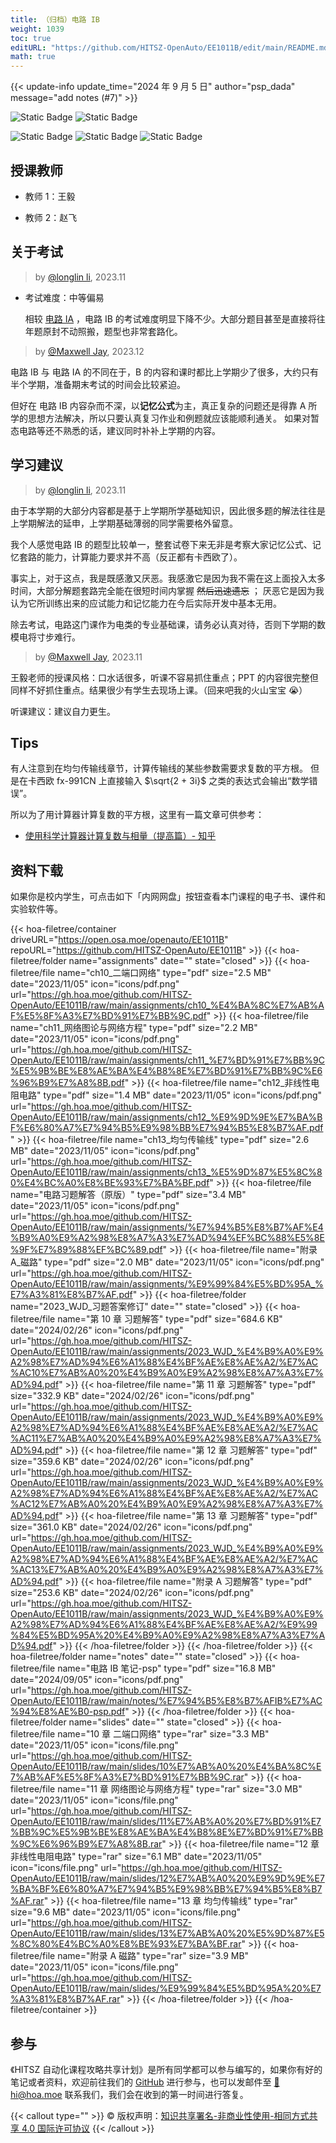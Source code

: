 ```yaml
---
title: （归档）电路 IB
weight: 1039
toc: true
editURL: "https://github.com/HITSZ-OpenAuto/EE1011B/edit/main/README.md"
math: true
---
```


{{< update-info update_time="2024 年 9 月 5 日" author="psp_dada" message="add notes (#7)" >}}


<div class="img-div hx-mt-4 hx-flex-row hx-justify-start hx-items-center">

![Static Badge](https://img.shields.io/badge/%E8%80%83%E8%AF%95%E8%AF%BE-red)
![Static Badge](https://img.shields.io/badge/%E5%AD%A6%E5%88%86-2-moccasin)

![Static Badge](https://img.shields.io/badge/%E6%88%90%E7%BB%A9%E6%9E%84%E6%88%90-gold)
![Static Badge](https://img.shields.io/badge/%E4%BD%9C%E4%B8%9A-20%25-wheat)
![Static Badge](https://img.shields.io/badge/%E6%9C%9F%E6%9C%AB%E8%80%83%E8%AF%95-80%25-wheat)

</div>

## 授课教师

- 教师 1：王毅

- 教师 2：赵飞

## 关于考试

> by [@longlin li](https://github.com/longlin10086), 2023.11

- 考试难度：中等偏易

  相较 [电路 IA](https://hoa.moe/docs/fresh-spring/ee1011a/) ，电路 IB 的考试难度明显下降不少。大部分题目甚至是直接将往年题原封不动照搬，题型也非常套路化。

> by [@Maxwell Jay](https://github.com/MaxwellJay256), 2023.12

电路 IB 与 电路 IA 的不同在于，B 的内容和课时都比上学期少了很多，大约只有半个学期，准备期末考试的时间会比较紧迫。

但好在 电路 IB 内容杂而不深，以**记忆公式**为主，真正复杂的问题还是得靠 A 所学的思想方法解决，所以只要认真复习作业和例题就应该能顺利通关。
如果对暂态电路等还不熟悉的话，建议同时补补上学期的内容。

## 学习建议

> by [@longlin li](https://github.com/longlin10086), 2023.11

由于本学期的大部分内容都是基于上学期所学基础知识，因此很多题的解法往往是上学期解法的延申，上学期基础薄弱的同学需要格外留意。

我个人感觉电路 IB 的题型比较单一，整套试卷下来无非是考察大家记忆公式、记忆套路的能力，计算能力要求并不高（反正都有卡西欧了）。

事实上，对于这点，我是既感激又厌恶。我感激它是因为我不需在这上面投入太多时间，大部分解题套路完全能在很短时间内掌握 ~~然后迅速遗忘~~ ；
厌恶它是因为我认为它所训练出来的应试能力和记忆能力在今后实际开发中基本无用。

除去考试，电路这门课作为电类的专业基础课，请务必认真对待，否则下学期的数模电将寸步难行。

> by [@Maxwell Jay](https://github.com/MaxwellJay256), 2023.11

王毅老师的授课风格：口水话很多，听课不容易抓住重点；PPT 的内容很完整但同样不好抓住重点。结果很少有学生去现场上课。（回来吧我的火山宝宝 😭）

听课建议：建议自力更生。

## Tips

有人注意到在均匀传输线章节，计算传输线的某些参数需要求复数的平方根。
但是在卡西欧 fx-991CN 上直接输入 $\sqrt{2 + 3i}$ 之类的表达式会输出“数学错误”。

所以为了用计算器计算复数的平方根，这里有一篇文章可供参考：

- [使用科学计算器计算复数与相量（提高篇）- 知乎](https://zhuanlan.zhihu.com/p/69167650)

## 资料下载

如果你是校内学生，可点击如下「内网网盘」按钮查看本门课程的电子书、课件和实验软件等。

{{< hoa-filetree/container driveURL="https://open.osa.moe/openauto/EE1011B" repoURL="https://github.com/HITSZ-OpenAuto/EE1011B" >}}
  {{< hoa-filetree/folder name="assignments" date="" state="closed" >}}
    {{< hoa-filetree/file name="ch10_二端口网络" type="pdf" size="2.5 MB" date="2023/11/05" icon="icons/pdf.png" url="https://gh.hoa.moe/github.com/HITSZ-OpenAuto/EE1011B/raw/main/assignments/ch10_%E4%BA%8C%E7%AB%AF%E5%8F%A3%E7%BD%91%E7%BB%9C.pdf" >}}
    {{< hoa-filetree/file name="ch11_网络图论与网络方程" type="pdf" size="2.2 MB" date="2023/11/05" icon="icons/pdf.png" url="https://gh.hoa.moe/github.com/HITSZ-OpenAuto/EE1011B/raw/main/assignments/ch11_%E7%BD%91%E7%BB%9C%E5%9B%BE%E8%AE%BA%E4%B8%8E%E7%BD%91%E7%BB%9C%E6%96%B9%E7%A8%8B.pdf" >}}
    {{< hoa-filetree/file name="ch12_非线性电阻电路" type="pdf" size="1.4 MB" date="2023/11/05" icon="icons/pdf.png" url="https://gh.hoa.moe/github.com/HITSZ-OpenAuto/EE1011B/raw/main/assignments/ch12_%E9%9D%9E%E7%BA%BF%E6%80%A7%E7%94%B5%E9%98%BB%E7%94%B5%E8%B7%AF.pdf" >}}
    {{< hoa-filetree/file name="ch13_均匀传输线" type="pdf" size="2.6 MB" date="2023/11/05" icon="icons/pdf.png" url="https://gh.hoa.moe/github.com/HITSZ-OpenAuto/EE1011B/raw/main/assignments/ch13_%E5%9D%87%E5%8C%80%E4%BC%A0%E8%BE%93%E7%BA%BF.pdf" >}}
    {{< hoa-filetree/file name="电路习题解答（原版）" type="pdf" size="3.4 MB" date="2023/11/05" icon="icons/pdf.png" url="https://gh.hoa.moe/github.com/HITSZ-OpenAuto/EE1011B/raw/main/assignments/%E7%94%B5%E8%B7%AF%E4%B9%A0%E9%A2%98%E8%A7%A3%E7%AD%94%EF%BC%88%E5%8E%9F%E7%89%88%EF%BC%89.pdf" >}}
    {{< hoa-filetree/file name="附录 A_磁路" type="pdf" size="2.0 MB" date="2023/11/05" icon="icons/pdf.png" url="https://gh.hoa.moe/github.com/HITSZ-OpenAuto/EE1011B/raw/main/assignments/%E9%99%84%E5%BD%95A_%E7%A3%81%E8%B7%AF.pdf" >}}
  {{< hoa-filetree/folder name="2023_WJD_习题答案修订" date="" state="closed" >}}
    {{< hoa-filetree/file name="第 10 章 习题解答" type="pdf" size="684.6 KB" date="2024/02/26" icon="icons/pdf.png" url="https://gh.hoa.moe/github.com/HITSZ-OpenAuto/EE1011B/raw/main/assignments/2023_WJD_%E4%B9%A0%E9%A2%98%E7%AD%94%E6%A1%88%E4%BF%AE%E8%AE%A2/%E7%AC%AC10%E7%AB%A0%20%E4%B9%A0%E9%A2%98%E8%A7%A3%E7%AD%94.pdf" >}}
    {{< hoa-filetree/file name="第 11 章 习题解答" type="pdf" size="332.9 KB" date="2024/02/26" icon="icons/pdf.png" url="https://gh.hoa.moe/github.com/HITSZ-OpenAuto/EE1011B/raw/main/assignments/2023_WJD_%E4%B9%A0%E9%A2%98%E7%AD%94%E6%A1%88%E4%BF%AE%E8%AE%A2/%E7%AC%AC11%E7%AB%A0%20%E4%B9%A0%E9%A2%98%E8%A7%A3%E7%AD%94.pdf" >}}
    {{< hoa-filetree/file name="第 12 章 习题解答" type="pdf" size="359.6 KB" date="2024/02/26" icon="icons/pdf.png" url="https://gh.hoa.moe/github.com/HITSZ-OpenAuto/EE1011B/raw/main/assignments/2023_WJD_%E4%B9%A0%E9%A2%98%E7%AD%94%E6%A1%88%E4%BF%AE%E8%AE%A2/%E7%AC%AC12%E7%AB%A0%20%E4%B9%A0%E9%A2%98%E8%A7%A3%E7%AD%94.pdf" >}}
    {{< hoa-filetree/file name="第 13 章 习题解答" type="pdf" size="361.0 KB" date="2024/02/26" icon="icons/pdf.png" url="https://gh.hoa.moe/github.com/HITSZ-OpenAuto/EE1011B/raw/main/assignments/2023_WJD_%E4%B9%A0%E9%A2%98%E7%AD%94%E6%A1%88%E4%BF%AE%E8%AE%A2/%E7%AC%AC13%E7%AB%A0%20%E4%B9%A0%E9%A2%98%E8%A7%A3%E7%AD%94.pdf" >}}
    {{< hoa-filetree/file name="附录 A 习题解答" type="pdf" size="253.6 KB" date="2024/02/26" icon="icons/pdf.png" url="https://gh.hoa.moe/github.com/HITSZ-OpenAuto/EE1011B/raw/main/assignments/2023_WJD_%E4%B9%A0%E9%A2%98%E7%AD%94%E6%A1%88%E4%BF%AE%E8%AE%A2/%E9%99%84%E5%BD%95A%20%E4%B9%A0%E9%A2%98%E8%A7%A3%E7%AD%94.pdf" >}}
  {{< /hoa-filetree/folder >}}
  {{< /hoa-filetree/folder >}}
  {{< hoa-filetree/folder name="notes" date="" state="closed" >}}
    {{< hoa-filetree/file name="电路 IB 笔记-psp" type="pdf" size="16.8 MB" date="2024/09/05" icon="icons/pdf.png" url="https://gh.hoa.moe/github.com/HITSZ-OpenAuto/EE1011B/raw/main/notes/%E7%94%B5%E8%B7%AFIB%E7%AC%94%E8%AE%B0-psp.pdf" >}}
  {{< /hoa-filetree/folder >}}
  {{< hoa-filetree/folder name="slides" date="" state="closed" >}}
    {{< hoa-filetree/file name="10 章 二端口网络" type="rar" size="3.3 MB" date="2023/11/05" icon="icons/file.png" url="https://gh.hoa.moe/github.com/HITSZ-OpenAuto/EE1011B/raw/main/slides/10%E7%AB%A0%20%E4%BA%8C%E7%AB%AF%E5%8F%A3%E7%BD%91%E7%BB%9C.rar" >}}
    {{< hoa-filetree/file name="11 章 网络图论与网络方程" type="rar" size="3.0 MB" date="2023/11/05" icon="icons/file.png" url="https://gh.hoa.moe/github.com/HITSZ-OpenAuto/EE1011B/raw/main/slides/11%E7%AB%A0%20%E7%BD%91%E7%BB%9C%E5%9B%BE%E8%AE%BA%E4%B8%8E%E7%BD%91%E7%BB%9C%E6%96%B9%E7%A8%8B.rar" >}}
    {{< hoa-filetree/file name="12 章 非线性电阻电路" type="rar" size="6.1 MB" date="2023/11/05" icon="icons/file.png" url="https://gh.hoa.moe/github.com/HITSZ-OpenAuto/EE1011B/raw/main/slides/12%E7%AB%A0%20%E9%9D%9E%E7%BA%BF%E6%80%A7%E7%94%B5%E9%98%BB%E7%94%B5%E8%B7%AF.rar" >}}
    {{< hoa-filetree/file name="13 章 均匀传输线" type="rar" size="9.6 MB" date="2023/11/05" icon="icons/file.png" url="https://gh.hoa.moe/github.com/HITSZ-OpenAuto/EE1011B/raw/main/slides/13%E7%AB%A0%20%E5%9D%87%E5%8C%80%E4%BC%A0%E8%BE%93%E7%BA%BF.rar" >}}
    {{< hoa-filetree/file name="附录 A 磁路" type="rar" size="3.9 MB" date="2023/11/05" icon="icons/file.png" url="https://gh.hoa.moe/github.com/HITSZ-OpenAuto/EE1011B/raw/main/slides/%E9%99%84%E5%BD%95A%20%E7%A3%81%E8%B7%AF.rar" >}}
  {{< /hoa-filetree/folder >}}
{{< /hoa-filetree/container >}}

## 参与

《HITSZ 自动化课程攻略共享计划》是所有同学都可以参与编写的，如果你有好的笔记或者资料，欢迎前往我们的 [GitHub](https://github.com/HITSZ-OpenAuto) 进行参与，也可以发邮件至 [📮hi@hoa.moe](mailto:hi@hoa.moe) 联系我们，我们会在收到的第一时间进行答复。

{{< callout type="" >}}
  © 版权声明：[知识共享署名-非商业性使用-相同方式共享 4.0 国际许可协议](https://creativecommons.org/licenses/by-nc-sa/4.0/)
{{< /callout >}}
